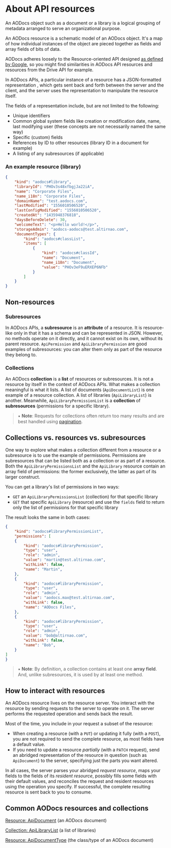 # About API resources

An AODocs object such as a document or a library is a logical grouping of metadata arranged to serve an organizational purpose.

An AODocs resource is a schematic model of an AODocs object. It's a map of how individual instances of the object are pieced together as fields and array fields of bits of data.

AODocs adheres loosely to the Resource-oriented API designed [as defined by Google](https://cloud.google.com/apis/design/resources), so you might find similarities in AODocs API resources and resources from the Drive API for example.

In AODocs APIs, a particular instance of a resource has a JSON-formatted representation , which gets sent back and forth between the server and the client, and the server uses the representation to manipulate the resource itself.

The fields of a representation include, but are not limited to the following:

*   Unique identifiers
*   Common global system fields like creation or modification date, name, last modifying user (these concepts are not necessarily named the same way)
*   Specific (custom) fields
*   References by ID to other resources (library ID in a document for example)
*   A listing of any subresources (if applicable)


### An example resource (library)

```json
{
    "kind": "aodocs#library",
    "libraryId": "PHOv3s48xfbgjJa22iA",
    "name": "Corporate Files",
    "name_i18n": "Corporate Files",
    "domainName": "test.aodocs.com",
    "lastModified": "1556010506520",
    "lastConfigModified": "1556010506520",
    "createdAt": "1435948376818",
    "daysBeforeDelete": 30,
    "welcomeText": "<p>Hello world!</p>",
    "storageAdmin": "aodocs-aodocs@test.altirnao.com",
    "documentTypes": {
        "kind": "aodocs#classList",
        "items": [
            {
                "kind": "aodocs#classId",
                "name": "Document",
                "name_i18n": "Document",
                "value": "PHOv3eF9uERXEP6NFb"
            }
        ]
    }
}
```

## Non-resources

### Subresources

In AODocs APIs, a **subresource** is an **attribute** of a resource. It is resource-like only in that it has a schema and can be represented in JSON. However, no methods operate on it directly, and it cannot exist on its own, without its parent resource. ```ApiPermission``` and ```ApiLibraryPermission``` are good examples of subresources: you can alter them only as part of the resource they belong to.

### Collections

An AODocs **collection** is a **list** of resources or subresources. It is not a resource by itself in the context of AODocs APIs. What makes a collection meaningful is what it lists. A list of documents (```ApiDocumentList```) is one example of a resource collection. A list of libraries (```ApiLibraryList```) is another. Meanwhile, ```ApiLibraryPermissionList``` is a **collection** of **subresources** (permissions for a specific library).

> ⭑  **Note**: Requests for collections often return too many results and are best handled using [pagination](/docs/aodocs-staging.altirnao.com/1/c/Guides/Best%20practices/Performance%20considerations).

## Collections vs. resources vs. subresources

One way to explore what makes a collection different from a resource or a subresource is to use the example of permissions. Permissions are subresources that can be listed both as a collection or as part of a resource. Both the ```ApiLibraryPermissionsList``` and the ```ApiLibrary``` resource contain an array field of permissions: the former exclusively, the latter as part of its larger construct.

You can get a library's list of permissions in two ways:

*   `GET` an `ApiLibraryPermissionsList` (collection) for that specific library
*   `GET` that specific `ApiLibrary` (resource) and use the `fields` field to return only the list of permissions for that specific library

The result looks the same in both cases:

```json
{
    "kind": "aodocs#libraryPermissionList",
    "permissions": [
    {
        "kind": "aodocs#libraryPermission",
        "type": "user",
        "role": "admin",
        "value": "martin@test.altirnao.com",
        "withLink": false,
        "name": "Martin",
    },
    {
        "kind": "aodocs#libraryPermission",
        "type": "user",
        "role": "admin",
        "value": "aodocs.max@test.altirnao.com",
        "withLink": false,
        "name": "AODocs Files",
    },
    {
        "kind": "aodocs#libraryPermission",
        "type": "user",
        "role": "admin",
        "value": "bob@altirnao.com",
        "withLink": false,
        "name": "Bob",
    }
]
}
```

> ⭑  **Note**: By definition, a collection contains at least one **array field**. And, unlike subresources, it is used by at least one method.

## **How to interact with resources**

An AODocs resource lives on the resource server. You interact with the resource by sending requests to the server to operate on it. The server performs the requested operation and sends back the result.

Most of the time, you include in your request a subset of the resource:

*   When creating a resource (with a ```PUT```) or updating it fully (with a ```POST```), you are not required to send the complete resource, as most fields have a default value.
*   If you need to update a resource _partially_ (with a `PATCH` request), send an abridged representation of the resource in question (such as `ApiDocument`) to the server, specifying just the parts you want altered.

In all cases, the server parses your abridged _request resource_, maps your fields to the fields of its _resident resource_, possibly fills some fields with their default values, and reconciles the request and resident resources using the operation you specify. If successful, the complete resulting resource is sent back to you to consume.

## Common AODocs resources and collections

[Resource: ApiDocument](/docs/aodocs-staging.altirnao.com/1/types/ApiDocument) (an AODocs document)

[Collection: ApiLibraryList](/docs/aodocs-staging.altirnao.com/1/types/ApiLibraryList) (a list of libraries)

[Resource: ApiDocumentType](/docs/aodocs-staging.altirnao.com/1/types/ApiDocumentType) (the class/type of an AODocs document)